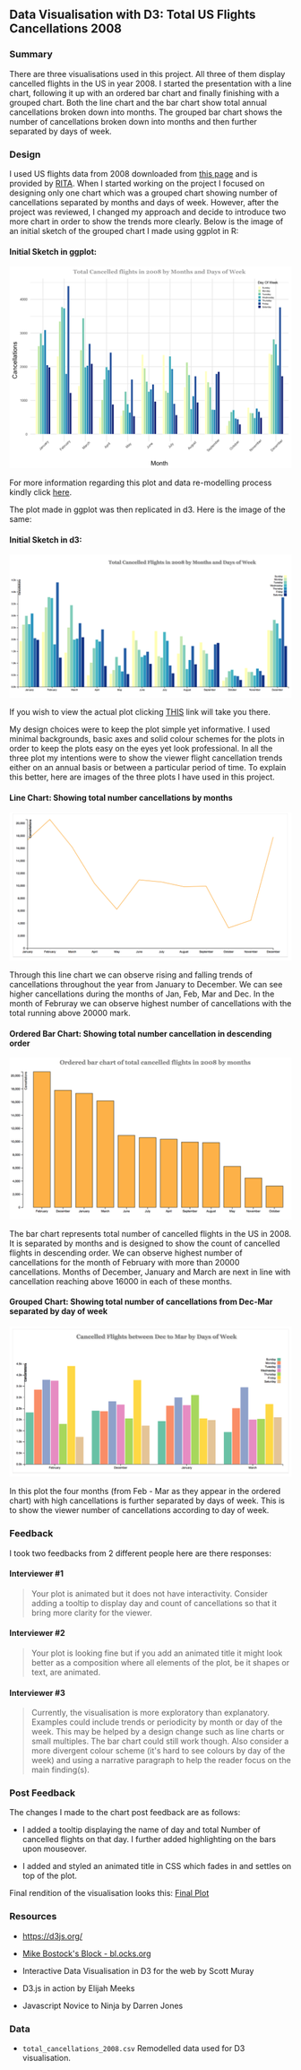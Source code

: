 ## Data Visualisation with D3: Total US Flights Cancellations 2008 ##

### Summary ###

There are three visualisations used in this project. All three of them display cancelled flights in the US in year 2008. I started the presentation with a line chart, following it up with an ordered bar chart and finally finishing with a grouped chart. Both the line chart and the bar chart show total annual cancellations broken down into months. The grouped bar chart shows the number of cancellations broken down into months and then further separated by days of week.

### Design ###

I used US flights data from 2008 downloaded from <a href="http://stat-computing.org/dataexpo/2009/the-data.html">this page</a> and is provided by <a href="https://www.transtats.bts.gov/OT_Delay/OT_DelayCause1.asp">RITA</a>. When I started working on the project I focused on designing only one chart which was a grouped chart showing number of cancellations separated by months and days of week. However, after the project was reviewed, I changed my approach and decide to introduce two more chart in order to show the trends more clearly. Below is the image of an initial sketch of the grouped chart I made using ggplot in R: 

#### Initial Sketch in ggplot: ####
![alt text](img/ggplot_grouped_chart.png)

For more information regarding this plot and data re-modelling process kindly click <a href="https://gautamjo.github.io/blogdown/2017/12/12/us-flight-cancellations-in-2008/">here</a>. 

The plot made in ggplot was then replicated in d3. Here is the image of the same:

#### Initial Sketch in d3: ####

![alt text](img/initial_sketch_in_d3.png)

If you wish to view the actual plot clicking [THIS](https://bl.ocks.org/gautamjo/raw/42f15332a5402ade4b314504edd31fb5/3efae9c49f774f414a5ecee4b211514e20dd9025/) link will take you there.


My design choices were to keep the plot simple yet informative. I used minimal backgrounds, basic axes and solid colour schemes for the plots in order to keep the plots easy on the eyes yet look professional. In all the three plot my intentions were to show the viewer flight cancellation trends either on an annual basis or between a particular period of time. To explain this better, here are images of the three plots I have used in this project. 

#### Line Chart: Showing total number cancellations by months ####

![alt text](img/line_chart.png)

Through this line chart we can observe rising and falling trends of cancellations throughout the year from January to December. We can see higher cancellations during the months of Jan, Feb, Mar and Dec. In the month of Februray we can observe highest number of cancellations with the total running above 20000 mark.

#### Ordered Bar Chart: Showing total number cancellation in descending order ####

![alt text](img/ordered_bar_char.png)

The bar chart represents total number of cancelled flights in the US in 2008. It is separated by months and is designed to show the count of cancelled flights in descending order. We can observe highest number of cancellations for the month of February with more than 20000 cancellations. Months of December, January and March are next in line with cancellation reaching above 16000 in each of these months.

#### Grouped Chart: Showing total number of cancellations from Dec-Mar separated by day of week ####

![alt text](img/grouped_chart_month_dow_feb_mar.png)

In this plot the four months (from Feb - Mar as they appear in the ordered chart)  with high cancellations is further separated by days of week. This is to show the viewer number of cancellations according to day of week.

### Feedback ###

I took two feedbacks from 2 different people here are there responses:

#### Interviewer #1 ####
>Your plot is animated but it does not have interactivity. Consider adding a tooltip to display day and count of cancellations so that it bring more clarity for the viewer.

#### Interviewer #2 ####
>Your plot is looking fine but if you add an animated title it might look better as a composition where all elements of the plot, be it shapes or text, are animated.

#### Interviewer #3 ####
> Currently, the visualisation is more exploratory than explanatory. Examples could include trends or periodicity by month or day of the week. This may be helped by a design change such as line charts or small multiples. The bar chart could still work though. Also consider a more divergent colour scheme (it's hard to see colours by day of the week) and using a narrative paragraph to help the reader focus on the main finding(s).

### Post Feedback ###

The changes I made to the chart post feedback are as follows:

* I added a tooltip displaying the name of day and total Number of cancelled flights on that day. I further added highlighting on the bars upon mouseover. 

* I added and styled an animated title in CSS which fades in and settles on top of the plot.  

Final rendition of the visualisation looks this:
<a href="https://bl.ocks.org/gautamjo/raw/42f15332a5402ade4b314504edd31fb5/3efae9c49f774f414a5ecee4b211514e20dd9025"> Final Plot</a>

### Resources ###

* https://d3js.org/

* <a href="https://bl.ocks.org/mbostock">Mike Bostock's Block - bl.ocks.org</a>

* Interactive Data Visualisation in D3 for the web by Scott Muray

* D3.js in action by Elijah Meeks

* Javascript Novice to Ninja by Darren Jones

### Data ###

* <code>total_cancellations_2008.csv</code> Remodelled data used for D3 visualisation.





      

